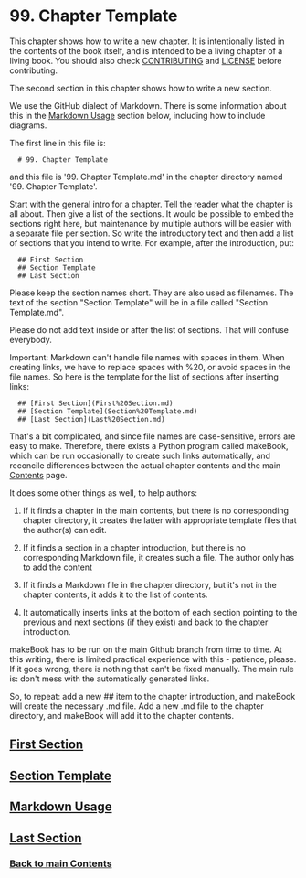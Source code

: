 # 99. Chapter Template

This chapter shows how to write a new chapter. It is intentionally listed in the contents of the book itself, and is intended to be a living chapter of a living book. You should also check [CONTRIBUTING](../CONTRIBUTING.md) and [LICENSE](../LICENSE.md) before contributing.

The second section in this chapter shows how to write a new section.

We use the GitHub dialect of Markdown. There is some information about this in the [<ins>Markdown Usage</ins>](Markdown%20Usage.md) section below, including how to include diagrams.

The first line in this file is:

~~~
  # 99. Chapter Template
~~~

and this file is '99. Chapter Template.md' in the chapter directory named '99. Chapter Template'.

Start with the general intro for a chapter. Tell the reader what the chapter is all about. Then give a list of the sections. It would be possible to embed the sections right here, but maintenance by multiple authors will be easier with a separate file per section. So write the introductory text and then add a list of sections that you intend to write. For example, after the introduction, put:

~~~
  ## First Section
  ## Section Template
  ## Last Section
~~~

Please keep the section names short. They are also used as filenames. The text of the section "Section Template" will be in a file called "Section Template.md".

Please do not add text inside or after the list of sections. That will confuse everybody.

Important: Markdown can't handle file names with spaces in them. When creating links, we have to replace spaces with \%20, or avoid spaces in the file names. So here is the template for the list of sections after inserting links:

~~~
  ## [First Section](First%20Section.md)
  ## [Section Template](Section%20Template.md)
  ## [Last Section](Last%20Section.md)
~~~

That's a bit complicated, and since file names are case-sensitive, errors are easy to make. Therefore, there exists a Python program called makeBook, which can be run occasionally to
create such links automatically, and reconcile differences between the actual chapter contents and the main [Contents](../Contents.md) page.

It does some other things as well, to help authors:

1. If it finds a chapter in the main contents, but there is no corresponding chapter directory, it creates the latter with appropriate template files that the author(s) can edit.

2. If it finds a section in a chapter introduction, but there is no corresponding Markdown file, it creates such a file. The author only has to add the content

3. If it finds a Markdown file in the chapter directory, but it's not in the chapter contents,
it adds it to the list of contents.

4. It automatically inserts links at the bottom of each section pointing to the previous and next sections (if they exist) and back to the chapter introduction.

makeBook has to be run on the main Github branch from time to time. At this writing, there is limited practical experience with this - patience, please. If it goes wrong, there is nothing that can't be fixed manually. The main rule is: don't mess with the automatically generated links.

So, to repeat: add a new ## item to the chapter introduction, and makeBook will create the necessary .md file. Add a new .md file to the chapter directory, and makeBook will add it to the chapter contents.

## [First Section](First%20Section.md)
## [Section Template](Section%20Template.md)
## [Markdown Usage](Markdown%20Usage.md)
## [Last Section](Last%20Section.md)

### [<ins>Back to main Contents</ins>](../Contents.md)
